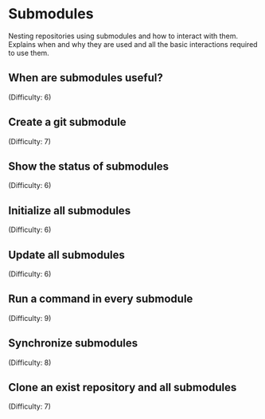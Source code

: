 # Submodules
Nesting repositories using submodules and how to interact with them. Explains when and why they are used and all the basic interactions required to use them.

## When are submodules useful?
(Difficulty: 6)

## Create a git submodule
(Difficulty: 7)

## Show the status of submodules
(Difficulty: 6)

## Initialize all submodules
(Difficulty: 6)

## Update all submodules
(Difficulty: 6)

## Run a command in every submodule
(Difficulty: 9)

## Synchronize submodules
(Difficulty: 8)

## Clone an exist repository and all submodules
(Difficulty: 7)
